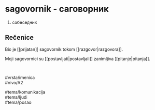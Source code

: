 # sagovornik - саговорник

1. собеседник  

## Rečenice

Bio je [[prijatan]] sagovornik tokom [[razgovor|razgovora]].  

Moji sagovornici su [[postavljati|postavljali]] zanimljiva [[pitanje|pitanja]].  

<br>

#vrsta/imenica  
#nivo/A2  

#tema/komunikacija  
#tema/ljudi  
#tema/posao
